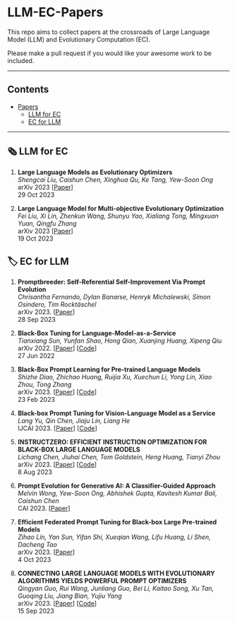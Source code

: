 # LLM-EC-Papers

This repo aims to collect papers at the crossroads of Large Language Model (LLM) and Evolutionary Computation (EC). 

Please make a pull request if you would like your awesome work to be included.

--- 

## Contents

- [Papers](#papers)
  - [LLM for EC](#llm-for-ec)
  - [EC for LLM](#ec-for-llm)

---

## 🗞️ LLM for EC

1. **Large Language Models as Evolutionary Optimizers** \
*Shengcai Liu, Caishun Chen, Xinghua Qu, Ke Tang, Yew-Soon Ong* \
arXiv 2023 [[Paper](https://arxiv.org/abs/2310.19046)] \
29 Oct 2023 

1. **Large Language Model for Multi-objective Evolutionary Optimization**\
*Fei Liu, Xi Lin, Zhenkun Wang, Shunyu Yao, Xialiang Tong, Mingxuan Yuan, Qingfu Zhang* \
arXiv 2023 [[Paper](https://arxiv.org/abs/2310.12541)] \
19 Oct 2023 

## 🏷️ EC for LLM

1. **Promptbreeder: Self-Referential Self-Improvement Via Prompt Evolution** \
*Chrisantha Fernando, Dylan Banarse, Henryk Michalewski, Simon Osindero, Tim Rocktäschel* \
arXiv 2023. [[Paper](https://arxiv.org/abs/2309.16797)] \
28 Sep 2023

2. **Black-Box Tuning for Language-Model-as-a-Service**\
*Tianxiang Sun, Yunfan Shao, Hong Qian, Xuanjing Huang, Xipeng Qiu* \
arXiv 2022. [[Paper](https://arxiv.org/abs/2201.03514)]  [[Code](https://github.com/txsun1997/Black-Box-Tuning)]\
27 Jun 2022 

3. **Black-Box Prompt Learning for Pre-trained Language Models**\
*Shizhe Diao, Zhichao Huang, Ruijia Xu, Xuechun Li, Yong Lin, Xiao Zhou, Tong Zhang*\
arXiv 2023. [[Paper](https://arxiv.org/abs/2201.08531v3)]  [[Code](https://link.zhihu.com/?target=https%3A//github.com/shizhediao/Black-Box-Prompt-Learning)]\
23 Feb 2023

4. **Black-box Prompt Tuning for Vision-Language Model as a Service**\
*Lang Yu, Qin Chen, Jiaju Lin, Liang He*\
IJCAI 2023. [[Paper](https://www.ijcai.org/proceedings/2023/0187.pdf)]  [[Code](https://github.com/BruthYU/BPT-VLM)]

5. **INSTRUCTZERO: EFFICIENT INSTRUCTION OPTIMIZATION FOR BLACK-BOX LARGE LANGUAGE MODELS**\
*Lichang Chen, Jiuhai Chen, Tom Goldstein, Heng Huang, Tianyi Zhou*\
arXiv 2023. [[Paper](https://arxiv.org/abs/2306.03082)]  [[Code](https://github.com/Lichang-Chen/InstructZero)] \
8 Aug 2023 

6. **Prompt Evolution for Generative AI: A Classifier-Guided Approach**\
*Melvin Wong, Yew-Soon Ong, Abhishek Gupta, Kavitesh Kumar Bali, Caishun Chen*\
CAI 2023. [[Paper](https://ieeexplore.ieee.org/document/10195116/)]

7. **Efficient Federated Prompt Tuning for Black-box Large Pre-trained Models**\
*Zihao Lin, Yan Sun, Yifan Shi, Xueqian Wang, Lifu Huang, Li Shen, Dacheng Tao*\
arXiv 2023. [[Paper](https://arxiv.org/abs/2310.03123)] \
4 Oct 2023

8. **CONNECTING LARGE LANGUAGE MODELS WITH EVOLUTIONARY ALGORITHMS YIELDS POWERFUL PROMPT OPTIMIZERS**\
*Qingyan Guo, Rui Wang, Junliang Guo, Bei Li, Kaitao Song, Xu Tan, Guoqing Liu, Jiang Bian, Yujiu Yang*\
arXiv 2023. [[Paper](https://arxiv.org/abs/2309.08532)]  [[Code](https://github.com/kyegomez/eaot)] \
15 Sep 2023
